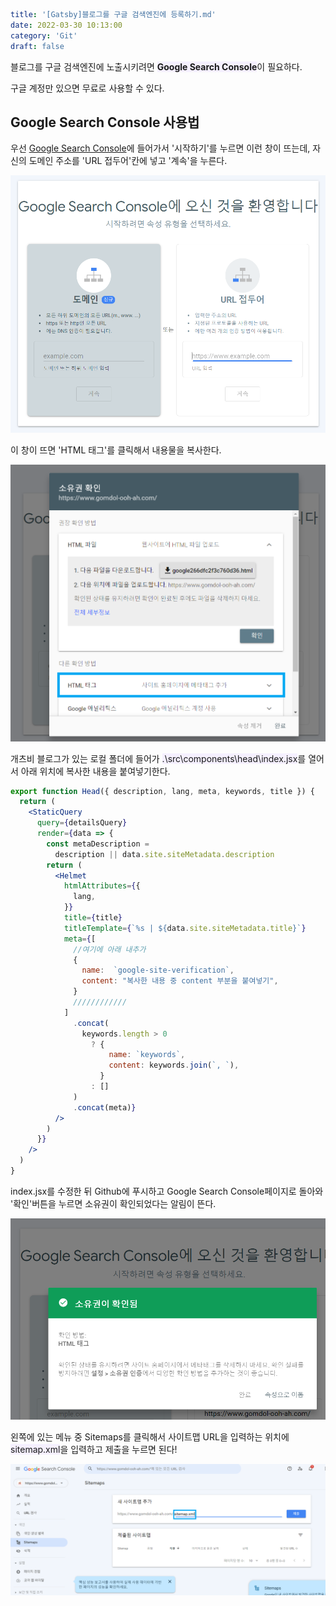 ```yaml
title: '[Gatsby]블로그를 구글 검색엔진에 등록하기.md'
date: 2022-03-30 10:13:00
category: 'Git'
draft: false
```

블로그를 구글 검색엔진에 노출시키려면 <span style='background-color: #f5f0ff'>**Google Search Console**</span>이 필요하다.

구글 계정만 있으면 무료로 사용할 수 있다.

## Google Search Console 사용법

우선 [Google Search Console](https://search.google.com/search-console/about?hl=ko)에 들어가서 '시작하기'를 누르면 이런 창이 뜨는데, 자신의 도메인 주소를 'URL 접두어'칸에 넣고 '계속'을 누른다.

![](.\images\220330_01.PNG)

이 창이 뜨면 'HTML 태그'를 클릭해서 내용물을 복사한다.

![](.\images\220330_02.PNG)

개츠비 블로그가 있는 로컬 폴더에 들어가 <span style='background-color: #f5f0ff'>.\src\components\head\index.jsx</span>를 열어서 아래 위치에 복사한 내용을 붙여넣기한다.

```jsx
export function Head({ description, lang, meta, keywords, title }) {
  return (
    <StaticQuery
      query={detailsQuery}
      render={data => {
        const metaDescription =
          description || data.site.siteMetadata.description
        return (
          <Helmet
            htmlAttributes={{
              lang,
            }}
            title={title}
            titleTemplate={`%s | ${data.site.siteMetadata.title}`}
            meta={[
              //여기에 아래 내추가
              {
                name:  `google-site-verification`,
                content: "복사한 내용 중 content 부분을 붙여넣기",
              }
              ////////////
            ]
              .concat(
                keywords.length > 0
                  ? {
                      name: `keywords`,
                      content: keywords.join(`, `),
                    }
                  : []
              )
              .concat(meta)}
          />
        )
      }}
    />
  )
}
```

index.jsx를 수정한 뒤 Github에 푸시하고 Google Search Console페이지로 돌아와 '확인'버튼을 누르면 소유권이 확인되었다는 알림이 뜬다. 

![](.\images\220330_04.PNG)

왼쪽에 있는 메뉴 중 Sitemaps를 클릭해서 사이트맵 URL을 입력하는 위치에 <span style='background-color: #f5f0ff'>sitemap.xml</span>을 입력하고 제출을 누르면 된다!

![](.\images\220330_05.PNG)
